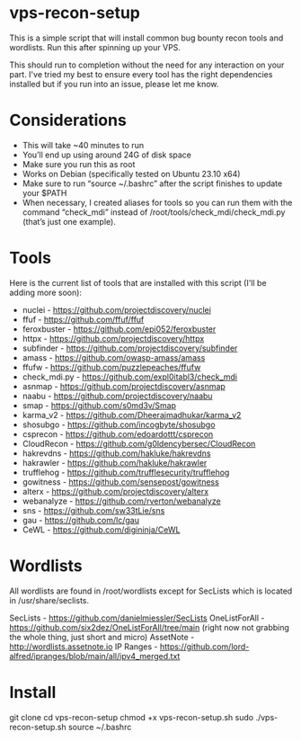 # vps-recon-setup
This is a simple script that will install common bug bounty recon tools and wordlists. Run this after spinning up your VPS.

This should run to completion without the need for any interaction on your part. I've tried my best to ensure every tool has the right dependencies installed but if you run into an issue, please let me know.

# Considerations
- This will take ~40 minutes to run 
- You’ll end up using around 24G of disk space
- Make sure you run this as root
- Works on Debian (specifically tested on Ubuntu 23.10 x64)
- Make sure to run “source ~/.bashrc” after the script finishes to update your $PATH
- When necessary, I created aliases for tools so you can run them with the command “check_mdi” instead of /root/tools/check_mdi/check_mdi.py (that’s just one example).

# Tools

Here is the current list of tools that are installed with this script (I'll be adding more soon):

- nuclei - https://github.com/projectdiscovery/nuclei
- ffuf - https://github.com/ffuf/ffuf
- feroxbuster - https://github.com/epi052/feroxbuster
- httpx - https://github.com/projectdiscovery/httpx
- subfinder - https://github.com/projectdiscovery/subfinder
- amass - https://github.com/owasp-amass/amass
- ffufw - https://github.com/puzzlepeaches/ffufw
- check_mdi.py - https://github.com/expl0itabl3/check_mdi
- asnmap - https://github.com/projectdiscovery/asnmap
- naabu - https://github.com/projectdiscovery/naabu
- smap - https://github.com/s0md3v/Smap
- karma_v2 - https://github.com/Dheerajmadhukar/karma_v2
- shosubgo - https://github.com/incogbyte/shosubgo
- csprecon - https://github.com/edoardottt/csprecon
- CloudRecon - https://github.com/g0ldencybersec/CloudRecon
- hakrevdns - https://github.com/hakluke/hakrevdns
- hakrawler - https://github.com/hakluke/hakrawler
- trufflehog - https://github.com/trufflesecurity/trufflehog
- gowitness - https://github.com/sensepost/gowitness
- alterx - https://github.com/projectdiscovery/alterx
- webanalyze - https://github.com/rverton/webanalyze
- sns - https://github.com/sw33tLie/sns
- gau - https://github.com/lc/gau
- CeWL - https://github.com/digininja/CeWL

# Wordlists

All wordlists are found in /root/wordlists except for SecLists which is located in /usr/share/seclists.

SecLists - https://github.com/danielmiessler/SecLists 
OneListForAll - https://github.com/six2dez/OneListForAll/tree/main (right now not grabbing the whole thing, just short and micro)
AssetNote - http://wordlists.assetnote.io 
IP Ranges - https://github.com/lord-alfred/ipranges/blob/main/all/ipv4_merged.txt

# Install
git clone <link>
cd vps-recon-setup
chmod +x vps-recon-setup.sh
sudo ./vps-recon-setup.sh
source ~/.bashrc

